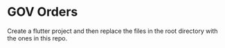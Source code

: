 # GOV Orders

Create a flutter project and then replace the files in the root directory with the ones in this repo.
